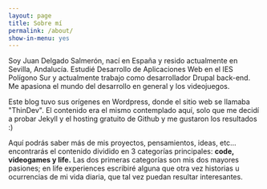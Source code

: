 ```yaml
---
layout: page
title: Sobre mí
permalink: /about/
show-in-menu: yes
---
```


Soy Juan Delgado Salmerón, nací en España y resido actualmente en Sevilla, Andalucía.
Estudié Desarrollo de Aplicaciones Web en el IES Polígono Sur y actualmente trabajo como desarrollador
Drupal back-end. Me apasiona el mundo del desarrollo en general y los videojuegos. 

Este blog tuvo sus orígenes en Wordpress, donde el sitio web se llamaba "ThinDev". El contenido era el mismo
contemplado aquí, solo que me decidí a probar Jekyll y el hosting gratuito de Github y me gustaron los resultados :)

Aquí podrás saber más de mis proyectos, pensamientos, ideas, etc... encontrarás el contenido dividido en 3 categorías principales: **code, videogames y life.**
Las dos primeras categorías son mis dos mayores pasiones; en life experiences escribiré alguna que otra vez historias u ocurrencias de mi vida diaria, que tal vez puedan resultar interesantes.
